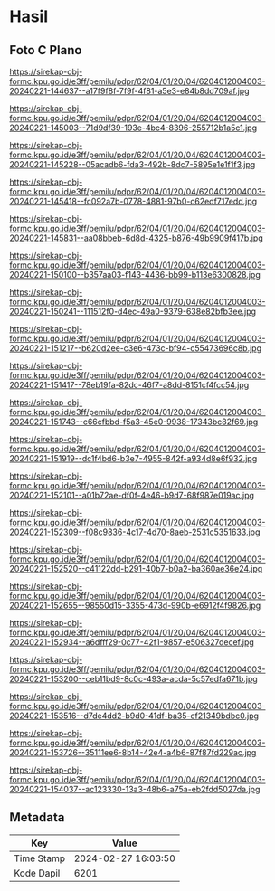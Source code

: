 # Hasil

## Foto C Plano

https://sirekap-obj-formc.kpu.go.id/e3ff/pemilu/pdpr/62/04/01/20/04/6204012004003-20240221-144637--a17f9f8f-7f9f-4f81-a5e3-e84b8dd709af.jpg

https://sirekap-obj-formc.kpu.go.id/e3ff/pemilu/pdpr/62/04/01/20/04/6204012004003-20240221-145003--71d9df39-193e-4bc4-8396-255712b1a5c1.jpg

https://sirekap-obj-formc.kpu.go.id/e3ff/pemilu/pdpr/62/04/01/20/04/6204012004003-20240221-145228--05acadb6-fda3-492b-8dc7-5895e1e1f1f3.jpg

https://sirekap-obj-formc.kpu.go.id/e3ff/pemilu/pdpr/62/04/01/20/04/6204012004003-20240221-145418--fc092a7b-0778-4881-97b0-c62edf717edd.jpg

https://sirekap-obj-formc.kpu.go.id/e3ff/pemilu/pdpr/62/04/01/20/04/6204012004003-20240221-145831--aa08bbeb-6d8d-4325-b876-49b9909f417b.jpg

https://sirekap-obj-formc.kpu.go.id/e3ff/pemilu/pdpr/62/04/01/20/04/6204012004003-20240221-150100--b357aa03-f143-4436-bb99-b113e6300828.jpg

https://sirekap-obj-formc.kpu.go.id/e3ff/pemilu/pdpr/62/04/01/20/04/6204012004003-20240221-150241--111512f0-d4ec-49a0-9379-638e82bfb3ee.jpg

https://sirekap-obj-formc.kpu.go.id/e3ff/pemilu/pdpr/62/04/01/20/04/6204012004003-20240221-151217--b620d2ee-c3e6-473c-bf94-c55473696c8b.jpg

https://sirekap-obj-formc.kpu.go.id/e3ff/pemilu/pdpr/62/04/01/20/04/6204012004003-20240221-151417--78eb19fa-82dc-46f7-a8dd-8151cf4fcc54.jpg

https://sirekap-obj-formc.kpu.go.id/e3ff/pemilu/pdpr/62/04/01/20/04/6204012004003-20240221-151743--c66cfbbd-f5a3-45e0-9938-17343bc82f69.jpg

https://sirekap-obj-formc.kpu.go.id/e3ff/pemilu/pdpr/62/04/01/20/04/6204012004003-20240221-151919--dc1f4bd6-b3e7-4955-842f-a934d8e6f932.jpg

https://sirekap-obj-formc.kpu.go.id/e3ff/pemilu/pdpr/62/04/01/20/04/6204012004003-20240221-152101--a01b72ae-df0f-4e46-b9d7-68f987e019ac.jpg

https://sirekap-obj-formc.kpu.go.id/e3ff/pemilu/pdpr/62/04/01/20/04/6204012004003-20240221-152309--f08c9836-4c17-4d70-8aeb-2531c5351633.jpg

https://sirekap-obj-formc.kpu.go.id/e3ff/pemilu/pdpr/62/04/01/20/04/6204012004003-20240221-152520--c41122dd-b291-40b7-b0a2-ba360ae36e24.jpg

https://sirekap-obj-formc.kpu.go.id/e3ff/pemilu/pdpr/62/04/01/20/04/6204012004003-20240221-152655--98550d15-3355-473d-990b-e6912f4f9826.jpg

https://sirekap-obj-formc.kpu.go.id/e3ff/pemilu/pdpr/62/04/01/20/04/6204012004003-20240221-152934--a6dfff29-0c77-42f1-9857-e506327decef.jpg

https://sirekap-obj-formc.kpu.go.id/e3ff/pemilu/pdpr/62/04/01/20/04/6204012004003-20240221-153200--ceb11bd9-8c0c-493a-acda-5c57edfa671b.jpg

https://sirekap-obj-formc.kpu.go.id/e3ff/pemilu/pdpr/62/04/01/20/04/6204012004003-20240221-153516--d7de4dd2-b9d0-41df-ba35-cf21349bdbc0.jpg

https://sirekap-obj-formc.kpu.go.id/e3ff/pemilu/pdpr/62/04/01/20/04/6204012004003-20240221-153726--35111ee6-8b14-42e4-a4b6-87f87fd229ac.jpg

https://sirekap-obj-formc.kpu.go.id/e3ff/pemilu/pdpr/62/04/01/20/04/6204012004003-20240221-154037--ac123330-13a3-48b6-a75a-eb2fdd5027da.jpg


## Metadata

| Key        | Value               |
| ---------- | ------------------- |
| Time Stamp | 2024-02-27 16:03:50 |
| Kode Dapil | 6201                |



